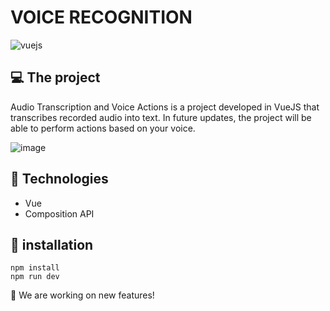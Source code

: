 # VOICE RECOGNITION

<div style="display:flex">
<img align="center" alt="vuejs" src="https://img.shields.io/badge/Vue.js-35495E?style=for-the-badge&logo=vue.js&logoColor=4FC08D" />
</div>

## 💻 The project 
   Audio Transcription and Voice Actions is a project developed in VueJS that transcribes recorded audio into text. In future updates, the project will be able to perform actions based on your voice.
  
![image](https://github.com/VitorFerronato/voice-recognition/assets/94748997/b91725a9-3692-4d06-8e6d-2adf90d24a16)


## 🚀 Technologies
* Vue
* Composition API

## 🔧 installation
```
npm install
npm run dev
```

<p> 👷 We are working on new features! </p> 
